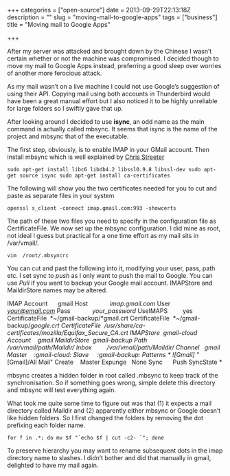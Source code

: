 +++
categories = ["open-source"]
date = 2013-09-29T22:13:18Z
description = ""
slug = "moving-mail-to-google-apps"
tags = ["business"]
title = "Moving mail to Google Apps"

+++


After my server was attacked and brought down by the Chinese I wasn’t certain whether or not the machine was compromised. I decided though to move my mail to Google Apps instead, preferring a good sleep over worries of another more ferocious attack.

As my mail wasn’t on a live machine I could not use Google’s suggestion of using their API. Copying mail using both accounts in Thunderbird would have been a great manual effort but I also noticed it to be highly unreliable for large folders so I swiftly gave that up.

After looking around I decided to use **isync**, an odd name as the main command is actually called mbsync. It seems that isync is the name of the project and mbsync that of the executable.

The first step, obviously, is to enable IMAP in your GMail account. Then install mbsync which is well explained by [Chris Streeter](http://chrisstreeter.com/archive/2009/04/gmail-imap-backup-with-mbsync-on-ubuntu.html)

    sudo apt-get install libc6 libdb4.2 libssl0.9.8 libssl-dev sudo apt-get source isync sudo apt-get install ca-certificates

The following will show you the two certificates needed for you to cut and paste as separate files in your system

    openssl s_client -connect imap.gmail.com:993 -showcerts

The path of these two files you need to specify in the configuration file as CertificateFile. We now set up the mbsync configuration. I did mine as root, not ideal I guess but practical for a one time effort as my mail sits in /var/vmail/.

    vim  /root/.mbsyncrc

You can cut and past the following into it, modifying your user, pass, path etc. I set sync to *push* as I only want to push the mail to Google. You can use *Pull* if you want to backup your Google mail account. IMAPStore and MaildirStore names may be altered.

IMAP
Account      gmail 
Host             *imap.gmail.com* 
User             *your@email.com* 
Pass             *your_password* 
UseIMAPS         yes 
CertificateFile  *~/gmail-backup/*gmail.crt 
CertificateFile  *~/gmail-backup/*google.crt 
CertificateFile  /usr/share/ca-certificates/mozilla/Equifax_Secure_CA.crt 
IMAPStore  gmail-cloud 
Account    gmail MaildirStore  gmail-backup 
Path          */var/vmail/path/Maildir/* 
Inbox         */var/vmail/path/Maildir/* 
Channel   gmail 
Master    :gmail-cloud: 
Slave     :gmail-backup: 
Patterns * ![Gmail]* "[Gmail]/All Mail" 
Create    Master Expunge   None Sync      
Push SyncState *

mbsync creates a hidden folder in root called .mbsync to keep track of the synchronisation. So if something goes wrong, simple delete this directory and mbsync will test everything again.

What took me quite some time to figure out was that (1) it expects a mail directory called Maildir and (2) apparently either mbsync or Google doesn’t like hidden folders. So I first changed the folders by removing the dot prefixing each folder name.

    for f in .*; do mv $f "`echo $f | cut -c2- `"; done

To preserve hierarchy you may want to rename subsequent dots in the imap directory name to slashes. I didn’t bother and did that manually in gmail, delighted to have my mail again.

